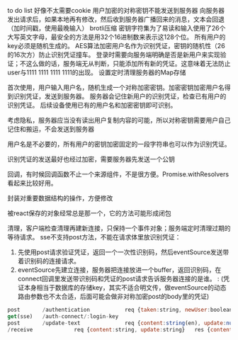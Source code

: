 to do list
好像不太需要cookie
用户加密的对称密钥不能发送到服务器
向服务器发出请求后，如果本地再有修改，然后收到服务器广播回来的消息，文本会回退（加时间戳，使用最晚输入）
brotli压缩
密钥字符集为了易读和输入使用了26个大写英文字母，最安全的方法是用32个16进制数来表示这128个位。
所有用户的key必须是随机生成的。
AES算法加密用户名作为识别凭证，密钥的随机性（26的16次方）防止识别凭证撞车。
登录时需要向服务端明确是否是新用户来实现验证；不这么做的话，服务端无从判断，只能添加所有新的凭证。这意味着无法防止user与1111 1111 1111 1111的出现。
设置定时清理服务器的Map存储

首次使用，用户输入用户名，随机生成一个对称加密密钥。加密密钥加密用户名得到识别凭证，发送到服务器。
服务器会记住新用户的识别凭证，检查已有用户的识别凭证。
后续设备使用已有的用户名和加密密钥即可识别。

考虑隐私，服务器应当没有读出用户复制内容的可能，所以对称密钥需要用户自己记住和搬运，不会发送到服务器

用户名是不必要的，所有用户的密钥加密固定的一段字符串也可以作为识别凭证。

识别凭证的发送最好也经过加密，需要服务器先发送一个公钥

回调，有时候回调函数不止一个来源组件，不是很方便。Promise.withResolvers看起来比较好用。

封装对重要数据结构的操作，方便修改

被react保存的对象经常总是那一个，它的方法可能形成闭包

清理，客户端检查清理再建新连接，只保持一个事件对象；服务端定时清理过期的等待请求。
sse不支持post方法，不能在请求体里放识别凭证：
1. 先使用post请求验证凭证，返回一个一次性识别码，然后eventSource发送带着识别码的连接请求。
2. eventSource先建立连接，服务器把连接放进一个buffer，返回识别码，在connect回调里发送带识别码和凭证的post请求告诉服务器连接的是谁。
: (凭证本身相当于数据库的存储key，其实不适合明文传，做eventSource的动态路由参数也不太合适，后面可能会做非对称加密post的body里的凭证)


``` js
post       /authentication           req {taken:string, newUser:boolean}   res {login-key: string or null(string) (if fails)}
get(sse)   /auth-connect/:login-key                                        res {data: {content:encrypted-string, update: encrypted-number}}
post       /update-text              req {content:string(en), update:number(en)}    👆broadcast                
/receive             req {content:string, update:string}   res {content: 'got it'}




```
